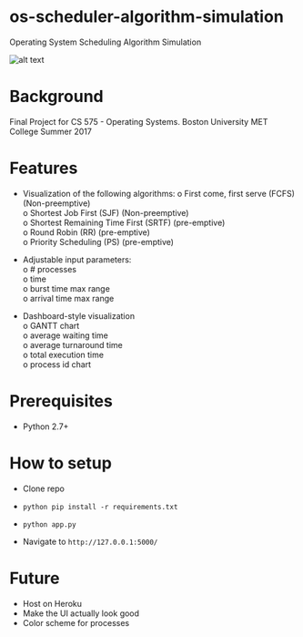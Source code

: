 # os-scheduler-algorithm-simulation
Operating System Scheduling Algorithm Simulation

![alt text](http://i.imgur.com/msQ3POr.gif)

# Background
Final Project for CS 575 - Operating Systems. Boston University MET College Summer 2017

# Features
- Visualization	of	the following	algorithms:
o First	come,	first	serve (FCFS) (Non-preemptive)  
o Shortest	Job	First (SJF) (Non-preemptive)  
o Shortest	Remaining	Time	First	(SRTF) (pre-emptive)  
o Round	Robin (RR) (pre-emptive)  
o Priority	Scheduling (PS) (pre-emptive)  

- Adjustable	input	parameters:	 
o #	processes  
o time  
o burst time max range  
o arrival time max range  

- Dashboard-style	visualization  
o GANTT	chart  
o average	waiting	time  
o average	turnaround time  
o total	execution	time  
o process id chart  

# Prerequisites
- Python 2.7+  

# How to setup
- Clone repo

- `python pip install -r requirements.txt`

- `python app.py`

- Navigate to `http://127.0.0.1:5000/`

# Future
- Host on Heroku  
- Make the UI actually look good  
- Color scheme for processes  
